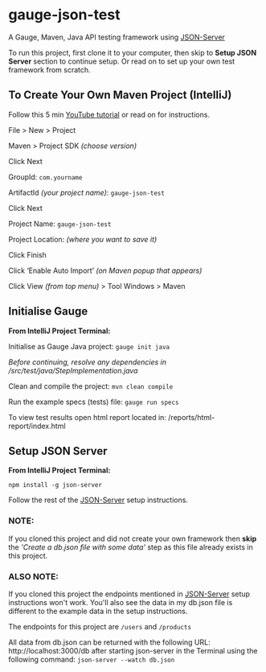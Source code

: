 # gauge-json-test
A Gauge, Maven, Java API testing framework using [JSON-Server](https://github.com/typicode/json-server) 

To run this project, first clone it to your computer, then skip to **Setup JSON Server** section to continue setup. 
Or read on to set up your own test framework from scratch.


## To Create Your Own Maven Project (IntelliJ)
Follow this 5 min [YouTube tutorial](https://www.youtube.com/watch?v=fi7ZbL23I2E) or read on for instructions.


File > New > Project

Maven > Project SDK *(choose version)* 

Click Next

GroupId: `com.yourname`

ArtifactId *(your project name)*: `gauge-json-test`

Click Next 

Project Name: `gauge-json-test`

Project Location: *(where you want to save it)*

Click Finish

Click ‘Enable Auto Import’ *(on Maven popup that appears)*

Click View *(from top menu)* > Tool Windows > Maven


## Initialise Gauge

**From IntelliJ Project Terminal:**

Initialise as Gauge Java project: `gauge init java`

*Before continuing, resolve any dependencies in /src/test/java/StepImplementation.java*

Clean and compile the project: `mvn clean compile`

Run the example specs (tests) file: `gauge run specs`

To view test results open html report located in: /reports/html-report/index.html


## Setup JSON Server

**From IntelliJ Project Terminal:**

`npm install -g json-server`

Follow the rest of the [JSON-Server](https://github.com/typicode/json-server) setup instructions.

### NOTE: 
If you cloned this project and did not create your own framework then **skip** the *'Create a db.json file with 
some data'* step as this file already exists in this project. 

### ALSO NOTE:
If you cloned this project the endpoints mentioned in [JSON-Server](https://github.com/typicode/json-server) setup instructions won't work. You'll also see the data in my db.json file is different to the example data in the setup instructions.

The endpoints for this project are `/users` and `/products`

All data from db.json can be returned with the following URL: http://localhost:3000/db after starting json-server in the Terminal using the following command: `json-server --watch db.json`
